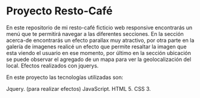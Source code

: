 # Proyecto Resto-Café

En este repositorio de mi resto-café ficticio web responsive encontrarás un menú que te permitirá navegar a las diferentes secciones. 
En la sección acerca-de encontrarás un efecto parallax muy atractivo, por otra parte en la galería de imagenes realicé un efecto que permite resaltar la imagen que esta viendo el usuario en ese momento, por último en la sección ubicación se puede observar el agregado de un mapa para ver la geolocalización del local. 
Efectos realizados con jquerys.


En este proyecto las tecnologías utilizadas son:

Jquery. (para realizar efectos)
JavaScript.
HTML 5.
CSS 3.